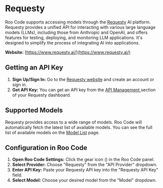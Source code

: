 # Requesty

Roo Code supports accessing models through the [Requesty](https://www.requesty.ai/) AI platform. Requesty provides a unified API for interacting with various large language models (LLMs), including those from Anthropic and OpenAI, and offers features for testing, deploying, and monitoring LLM applications.  It's designed to simplify the process of integrating AI into applications.

**Website:** [https://www.requesty.ai/](https://www.requesty.ai/)

## Getting an API Key

1.  **Sign Up/Sign In:** Go to the [Requesty website](https://www.requesty.ai/) and create an account or sign in.
2.  **Get API Key:**  You can get an API key from the [API Management ](https://app.requesty.ai/manage-api) section of your Requesty dashboard.

## Supported Models

Requesty provides access to a wide range of models.  Roo Code will automatically fetch the latest list of available models. You can see the full list of available models on the [Model List](https://app.requesty.ai/router/list) page.

## Configuration in Roo Code

1.  **Open Roo Code Settings:** Click the gear icon (<Codicon name="gear" />) in the Roo Code panel.
2.  **Select Provider:** Choose "Requesty" from the "API Provider" dropdown.
3.  **Enter API Key:** Paste your Requesty API key into the "Requesty API Key" field.
4.  **Select Model:** Choose your desired model from the "Model" dropdown.
